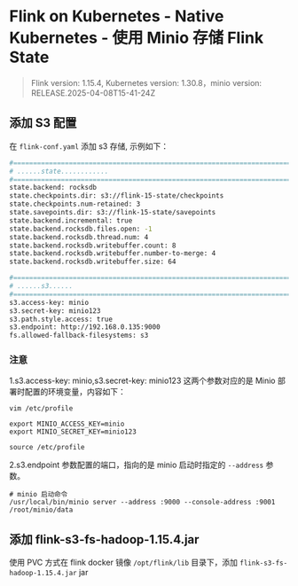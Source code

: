 # Flink on Kubernetes - Native Kubernetes - 使用 Minio 存储 Flink State 

>Flink version: 1.15.4, Kubernetes version: 1.30.8，minio version: RELEASE.2025-04-08T15-41-24Z

## 添加 S3 配置 
在 `flink-conf.yaml` 添加 s3 存储, 示例如下：    
```bash
#==============================================================================
# ......state............
#==============================================================================
state.backend: rocksdb
state.checkpoints.dir: s3://flink-15-state/checkpoints
state.checkpoints.num-retained: 3
state.savepoints.dir: s3://flink-15-state/savepoints
state.backend.incremental: true
state.backend.rocksdb.files.open: -1
state.backend.rocksdb.thread.num: 4
state.backend.rocksdb.writebuffer.count: 8
state.backend.rocksdb.writebuffer.number-to-merge: 4
state.backend.rocksdb.writebuffer.size: 64

#==============================================================================
# ......s3......
#==============================================================================
s3.access-key: minio
s3.secret-key: minio123
s3.path.style.access: true
s3.endpoint: http://192.168.0.135:9000
fs.allowed-fallback-filesystems: s3
```

### 注意  
1.s3.access-key: minio,s3.secret-key: minio123 这两个参数对应的是 Minio 部署时配置的环境变量，内容如下：      
```shell
vim /etc/profile

export MINIO_ACCESS_KEY=minio
export MINIO_SECRET_KEY=minio123  

source /etc/profile
```

2.s3.endpoint 参数配置的端口，指向的是 minio 启动时指定的 `--address` 参数。  
```shell
# minio 启动命令
/usr/local/bin/minio server --address :9000 --console-address :9001 /root/minio/data 
``` 

## 添加 flink-s3-fs-hadoop-1.15.4.jar 
使用 PVC 方式在 flink docker 镜像 `/opt/flink/lib` 目录下，添加 `flink-s3-fs-hadoop-1.15.4.jar` jar